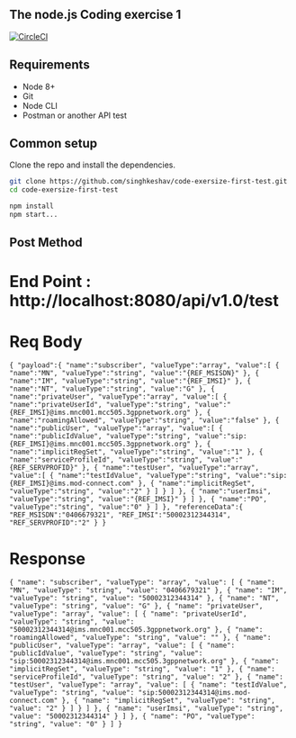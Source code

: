 ## The node.js Coding exercise 1

[![CircleCI](https://img.shields.io/circleci/project/github/contentful/the-example-app.nodejs.svg)](https://circleci.com/gh/contentful/the-example-app.nodejs)


## Requirements

* Node 8+
* Git
* Node CLI 
* Postman or another API test

## Common setup

Clone the repo and install the dependencies.

```bash
git clone https://github.com/singhkeshav/code-exersize-first-test.git
cd code-exersize-first-test
```

```bash
npm install
npm start...

```

## Post Method
 # End Point : http://localhost:8080/api/v1.0/test
 # Req Body
   `{
"payload":{
"name":"subscriber",
"valueType":"array",
"value":[
{
"name":"MN",
"valueType":"string",
"value":"{REF_MSISDN}"
},
{
"name":"IM",
"valueType":"string",
"value":"{REF_IMSI}"
},
{
"name":"NT",
"valueType":"string",
"value":"G"
},
{
"name":"privateUser",
"valueType":"array",
"value":[
{
"name":"privateUserId",
"valueType":"string",
"value":"{REF_IMSI}@ims.mnc001.mcc505.3gppnetwork.org"
},
{
"name":"roamingAllowed",
"valueType":"string",
"value":"false"
},
{
"name":"publicUser",
"valueType":"array",
"value":[
{
"name":"publicIdValue",
"valueType":"string",
"value":"sip:{REF_IMSI}@ims.mnc001.mcc505.3gppnetwork.org"
},
{
"name":"implicitRegSet",
"valueType":"string",
"value":"1"
},
{
"name":"serviceProfileId",
"valueType":"string",
"value":"{REF_SERVPROFID}"
},
{
"name":"testUser",
"valueType":"array",
"value":[
{
"name":"testIdValue",
"valueType":"string",
"value":"sip:{REF_IMSI}@ims.mod-connect.com"
},
{
"name":"implicitRegSet",
"valueType":"string",
"value":"2"
}
]
}
]
},
{
"name":"userImsi",
"valueType":"string",
"value":"{REF_IMSI}"
}
]
},
{
"name":"PO",
"valueType":"string",
"value":"0"
}
]
},
"referenceData":{
"REF_MSISDN":"0406679321",
"REF_IMSI":"50002312344314",
"REF_SERVPROFID":"2"
}
}` 

# Response

`{
    "name": "subscriber",
    "valueType": "array",
    "value": [
        {
            "name": "MN",
            "valueType": "string",
            "value": "0406679321"
        },
        {
            "name": "IM",
            "valueType": "string",
            "value": "50002312344314"
        },
        {
            "name": "NT",
            "valueType": "string",
            "value": "G"
        },
        {
            "name": "privateUser",
            "valueType": "array",
            "value": [
                {
                    "name": "privateUserId",
                    "valueType": "string",
                    "value": "50002312344314@ims.mnc001.mcc505.3gppnetwork.org"
                },
                {
                    "name": "roamingAllowed",
                    "valueType": "string",
                    "value": ""
                },
                {
                    "name": "publicUser",
                    "valueType": "array",
                    "value": [
                        {
                            "name": "publicIdValue",
                            "valueType": "string",
                            "value": "sip:50002312344314@ims.mnc001.mcc505.3gppnetwork.org"
                        },
                        {
                            "name": "implicitRegSet",
                            "valueType": "string",
                            "value": "1"
                        },
                        {
                            "name": "serviceProfileId",
                            "valueType": "string",
                            "value": "2"
                        },
                        {
                            "name": "testUser",
                            "valueType": "array",
                            "value": [
                                {
                                    "name": "testIdValue",
                                    "valueType": "string",
                                    "value": "sip:50002312344314@ims.mod-connect.com"
                                },
                                {
                                    "name": "implicitRegSet",
                                    "valueType": "string",
                                    "value": "2"
                                }
                            ]
                        }
                    ]
                },
                {
                    "name": "userImsi",
                    "valueType": "string",
                    "value": "50002312344314"
                }
            ]
        },
        {
            "name": "PO",
            "valueType": "string",
            "value": "0"
        }
    ]
}`

